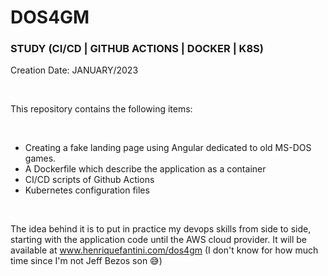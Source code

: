 # DOS4GM
### STUDY (CI/CD | GITHUB ACTIONS | DOCKER | K8S)

Creation Date: JANUARY/2023

<br/>

This repository contains the following items:

<br/>

- Creating a fake landing page using Angular dedicated to old MS-DOS games.
- A Dockerfile which describe the application as a container
- CI/CD scripts of Github Actions
- Kubernetes configuration files

<br/>

The idea behind it is to put in practice my devops skills from side to side, starting with the application code until the AWS cloud provider. It will be available at www.henriquefantini.com/dos4gm (I don't know for how much time since I'm not Jeff Bezos son 😅)
